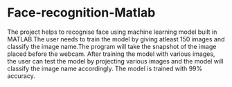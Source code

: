 # Face-recognition-Matlab
The project helps to recognise face using machine learning model built in MATLAB.The user needs to train the model by giving atleast 150 images and classify the image name.The program will take the snapshot of the image placed before the webcam. After training the model with various images, the user can test the model by projecting various images and the model will classify the image name accordingly. The model is trained with 99% accuracy.
